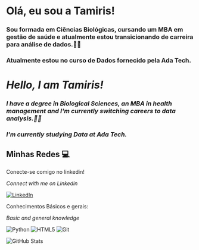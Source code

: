 # Olá, eu sou a Tamiris!

 ### Sou formada em Ciências Biológicas, cursando um MBA em gestão de saúde e atualmente estou transicionando de carreira para análise de dados.👩‍💻
 ### Atualmente estou no curso de Dados fornecido pela Ada Tech.

# _Hello, I am Tamiris!_

### _I have a degree in Biological Sciences, an MBA in health management and I'm currently switching careers to data analysis.👩‍💻_
### _I'm currently studying Data at Ada Tech._

 ## Minhas Redes 💻

Conecte-se comigo no linkedin!

_Connect with me on Linkedin_

[![LinkedIn](https://img.shields.io/badge/LinkedIn-0077B5?style=for-the-badge&logo=linkedin&logoColor=white)](https://www.linkedin.com/in/tamiris-ferreira-torres-36425311a)

Conhecimentos Básicos e gerais:

_Basic and general knowledge_

![Python](https://img.shields.io/badge/Python-14354C?style=for-the-badge&logo=python&logoColor=white) 	![HTML5](https://img.shields.io/badge/HTML5-E34F26?style=for-the-badge&logo=html5&logoColor=white) ![Git](https://img.shields.io/badge/GIT-E44C30?style=for-the-badge&logo=git&logoColor=white)

![GitHub Stats](https://github-readme-stats.vercel.app/api?username=TAMITORRES&theme=transparent&bg_color=000&border_color=30A3DC&show_icons=true&icon_color=30A3DC&title_color=E94D5F&text_color=FFF)
